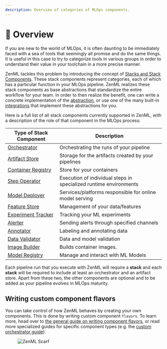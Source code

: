 ```yaml
---
description: Overview of categories of MLOps components.
---
```


# 📜 Overview

If you are new to the world of MLOps, it is often daunting to be immediately faced with a sea of tools that seemingly all promise and do the same things. It is useful in this case to try to categorize tools in various groups in order to understand their value in your toolchain in a more precise manner.

ZenML tackles this problem by introducing the concept of [Stacks and Stack Components](../user-guide/production-guide/understand-stacks.md). These stack components represent categories, each of which has a particular function in your MLOps pipeline. ZenML realizes these stack components as base abstractions that standardize the entire workflow for your team. In order to then realize the benefit, one can write a concrete implementation of the [abstraction](../how-to/infrastructure-deployment/stack-deployment/implement-a-custom-stack-component.md), or use one of the many built-in [integrations](README.md) that implement these abstractions for you.

Here is a full list of all stack components currently supported in ZenML, with a description of the role of that component in the MLOps process:

| **Type of Stack Component**                                                                                                                              | **Description**                                                   |
| -------------------------------------------------------------------------------------------------------------------------------------------------------- | ----------------------------------------------------------------- |
| [Orchestrator](./orchestrators/orchestrators.md)              | Orchestrating the runs of your pipeline                           |
| [Artifact Store](./artifact-stores/artifact-stores.md)          | Storage for the artifacts created by your pipelines               |
| [Container Registry](./container-registries/container-registries.md) | Store for your containers                                         |
| [Step Operator](./step-operators/step-operators.md)            | Execution of individual steps in specialized runtime environments |
| [Model Deployer](./model-deployers/model-deployers.md)          | Services/platforms responsible for online model serving           |
| [Feature Store](./feature-stores/feature-stores.md)            | Management of your data/features                                  |
| [Experiment Tracker](./experiment-trackers/experiment-trackers.md)  | Tracking your ML experiments                                      |
| [Alerter](./alerters/alerters.md)                        | Sending alerts through specified channels                         |
| [Annotator](./annotators/annotators.md)                    | Labeling and annotating data                                      |
| [Data Validator](./data-validators/data-validators.md)          | Data and model validation                                         |
| [Image Builder](./image-builders/image-builders.md)            | Builds container images.                                          |
| [Model Registry](./model-registries/model-registries.md)         | Manage and interact with ML Models                                |

Each pipeline run that you execute with ZenML will require a **stack** and each **stack** will be required to include at least an orchestrator and an artifact store. Apart from these two, the other components are optional and to be added as your pipeline evolves in MLOps maturity.

## Writing custom component flavors

You can take control of how ZenML behaves by creating your own components. This is done by writing custom component `flavors`. To learn more, head over to [the general guide on writing component flavors](../how-to/infrastructure-deployment/stack-deployment/implement-a-custom-stack-component.md), or read more specialized guides for specific component types (e.g. the [custom orchestrator guide](orchestrators/custom.md)).

<figure><img src="https://static.scarf.sh/a.png?x-pxid=f0b4f458-0a54-4fcd-aa95-d5ee424815bc" alt="ZenML Scarf"><figcaption></figcaption></figure>
